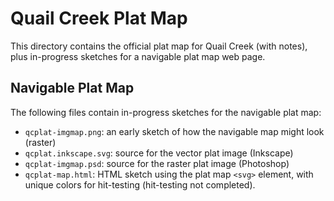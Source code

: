 Quail Creek Plat Map
====================================================================================================

This directory contains the official plat map for Quail Creek (with notes), plus in-progress
sketches for a navigable plat map web page.


Navigable Plat Map
-------------------
The following files contain in-progress sketches for the navigable plat map:

  - `qcplat-imgmap.png`: an early sketch of how the navigable map might look (raster)
  - `qcplat.inkscape.svg`: source for the vector plat image (Inkscape)
  - `qcplat-imgmap.psd`: source for the raster plat image (Photoshop)
  - `qcplat-map.html`: HTML sketch using the plat map `<svg>` element, with unique colors for
    hit-testing (hit-testing not completed).
